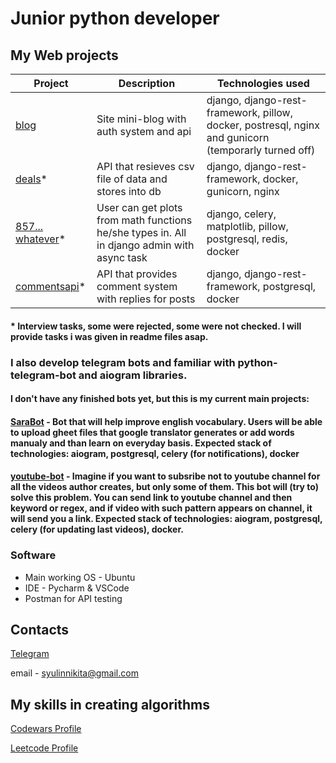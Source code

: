 # Junior python developer

## My Web projects

|Project|Description|Technologies used|
|-------|-----------|-----------------|
|[blog](https://github.com/SaraFarron/Blog)|Site mini-blog with auth system and api|django, django-rest-framework, pillow, docker, postresql, nginx and gunicorn (temporarly turned off)|
|[deals](https://github.com/SaraFarron/deals)*|API that resieves csv file of data and stores into db|django, django-rest-framework, docker, gunicorn, nginx|
|[857... whatever](https://github.com/SaraFarron/857a3e3e788f40f4b7523fcb9eeb94b6/)*|User can get plots from math functions he/she types in. All in django admin with async task|django, celery, matplotlib, pillow, postgresql, redis, docker|
|[commentsapi](https://github.com/SaraFarron/commentsapi)*|API that provides comment system with replies for posts|django, django-rest-framework, postgresql, docker|

#### * Interview tasks, some were rejected, some were not checked. I will provide tasks i was given in readme files asap.

### I also develop telegram bots and familiar with python-telegram-bot and aiogram libraries. 

#### I don't have any finished bots yet, but this is my current main projects:

#### [SaraBot](https://github.com/SaraFarron/SaraBot) - Bot that will help improve english vocabulary. Users will be able to upload gheet files that google translator generates or add words manualy and than learn on everyday basis. Expected stack of technologies: aiogram, postgresql, celery (for notifications), docker

#### [youtube-bot](https://github.com/SaraFarron/youtube-bot) - Imagine if you want to subsribe not to youtube channel for all the videos author creates, but only some of them. This bot will (try to) solve this problem. You can send link to youtube channel and then keyword or regex, and if video with such pattern appears on channel, it will send you a link. Expected stack of technologies: aiogram, postgresql, celery (for updating last videos), docker.


### Software

+ Main working OS - Ubuntu
+ IDE - Pycharm & VSCode
+ Postman for API testing

## Contacts

[Telegram](https://t.me/SaraFaron)

email - syulinnikita@gmail.com

## My skills in creating algorithms

[Codewars Profile](https://www.codewars.com/users/SaraFarron)

[Leetcode Profile](https://leetcode.com/sarafarron/)
